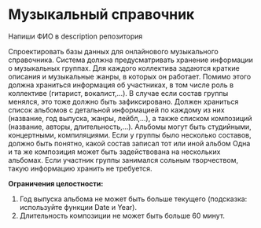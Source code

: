 # Музыкальный справочник

Напиши ФИО в description репозитория

Спроектировать базы данных для
онлайнового музыкального справочника.
Система должна предусматривать хранение информации о музыкальных группах. Для каждого
коллектива задаются краткие описания и музыкальные жанры, в которых он работает. Помимо этого
должна храниться информация об участниках, в том числе роль в коллективе (гитарист, вокалист,…).
В случае если состав группы менялся, это тоже должно быть зафиксировано.
Должен храниться список альбомов с детальной информацией по каждому из них (название, год
выпуска, жанры, лейбл,…), а также списком композиций (название, авторы, длительность,…).
Альбомы могут быть студийными, концертными, компиляциями. Если у группы было несколько
составов, должно быть понятно, какой состав записал тот или иной альбом
Одна и та же композиция может быть задействована на нескольких альбомах.
Если участник группы занимался сольным творчеством, такую информацию хранить не
требуется.

**Ограничения целостности:**

1. Год выпуска альбома не может быть больше текущего (подсказка: используйте функции Date
   и Year).
2. Длительность композиции не может быть больше 60 минут.
